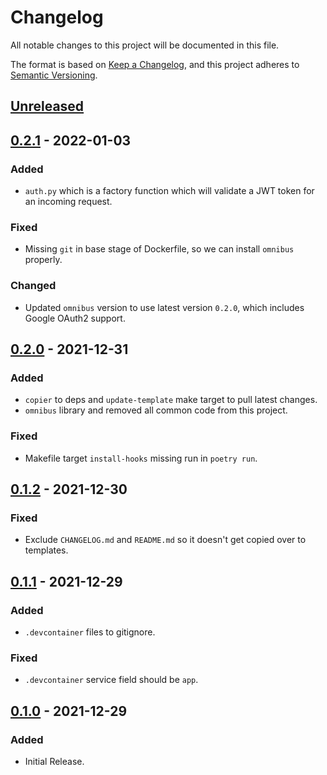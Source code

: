 # Changelog

All notable changes to this project will be documented in this file.

The format is based on [Keep a Changelog](https://keepachangelog.com/en/1.0.0/),
and this project adheres to [Semantic Versioning](https://semver.org/spec/v2.0.0.html).

## [Unreleased]

## [0.2.1] - 2022-01-03
### Added
- `auth.py` which is a factory function which will validate a JWT token for an incoming request.

### Fixed
- Missing `git` in base stage of Dockerfile, so we can install `omnibus` properly.

### Changed
- Updated `omnibus` version to use latest version `0.2.0`, which includes Google OAuth2 support.

## [0.2.0] - 2021-12-31
### Added
- `copier` to deps and `update-template` make target to pull latest changes.
- `omnibus` library and removed all common code from this project.

### Fixed
- Makefile target `install-hooks` missing run in `poetry run`.

## [0.1.2] - 2021-12-30
### Fixed
- Exclude `CHANGELOG.md` and `README.md` so it doesn't get copied over to templates.

## [0.1.1] - 2021-12-29
### Added
- `.devcontainer` files to gitignore.

### Fixed
- `.devcontainer` service field should be `app`.

## [0.1.0] - 2021-12-29
### Added
- Initial Release.

[unreleased]: https://gitlab.com/banter-bus/fastapi-template/compare/0.2.1...main
[0.2.1]: https://gitlab.com/banter-bus/fastapi-template/compare/0.2.1...0.2.0
[0.2.0]: https://gitlab.com/banter-bus/fastapi-template/compare/0.2.0...0.1.2
[0.1.2]: https://gitlab.com/banter-bus/fastapi-template/compare/0.1.2...0.1.1
[0.1.1]: https://gitlab.com/banter-bus/fastapi-template/compare/0.1.1...0.1.0
[0.1.0]: https://gitlab.com/banter-bus/fastapi-template/-/tags/0.1.0
